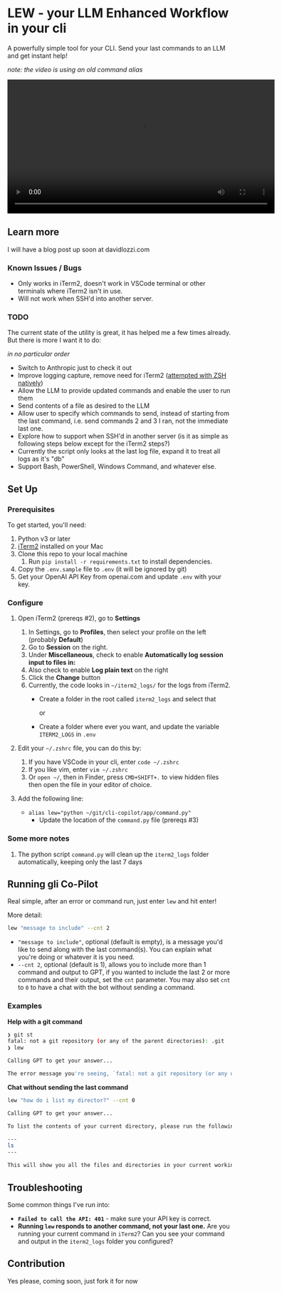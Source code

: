 # LEW - your LLM Enhanced Workflow in your cli

A powerfully simple tool for your CLI. Send your last commands to an LLM and get instant help!

_note: the video is using an old command alias_

<video width="600" controls>
  <source src="lew.mp4" type="video/mp4">
  Your browser does not support the video tag.
</video>

## Learn more

I will have a blog post up soon at davidlozzi.com

### Known Issues / Bugs

* Only works in iTerm2, doesn't work in VSCode terminal or other terminals where iTerm2 isn't in use.
* Will not work when SSH'd into another server.

### TODO

The current state of the utility is great, it has helped me a few times already. But there is more I want it to do:

_in no particular order_

* Switch to Anthropic just to check it out
* Improve logging capture, remove need for iTerm2 ([attempted with ZSH natively](/zsh%20logging.md))
* Allow the LLM to provide updated commands and enable the user to run them
* Send contents of a file as desired to the LLM
* Allow user to specify which commands to send, instead of starting from the last command, i.e. send commands 2 and 3 I ran, not the immediate last one.
* Explore how to support when SSH'd in another server (is it as simple as following steps below except for the iTerm2 steps?)
* Currently the script only looks at the last log file, expand it to treat all logs as it's "db"
* Support Bash, PowerShell, Windows Command, and whatever else.

## Set Up

### Prerequisites

To get started, you'll need:

1. Python v3 or later
1. [iTerm2](https://iterm2.com/) installed on your Mac
1. Clone this repo to your local machine
    1. Run `pip install -r requirements.txt` to install dependencies.
1. Copy the `.env.sample` file to `.env` (it will be ignored by git)
1. Get your OpenAI API Key from openai.com and update `.env` with your key.

### Configure

1. Open iTerm2 (prereqs #2), go to __Settings__
    1. In Settings, go to __Profiles__, then select your profile on the left (probably __Default__)
    1. Go to __Session__ on the right.
    1. Under __Miscellaneous__, check to enable __Automatically log session input to files in:__
    1. Also check to enable __Log plain text__ on the right
    1. Click the __Change__ button
    1. Currently, the code looks in `~/iterm2_logs/` for the logs from iTerm2.
        * Create a folder in the root called `iterm2_logs` and select that

            or

        * Create a folder where ever you want, and update the variable `ITERM2_LOGS` in `.env`
1. Edit your `~/.zshrc` file, you can do this by:
    1. If you have VSCode in your cli, enter `code ~/.zshrc`
    1. If you like vim, enter `vim ~/.zshrc`
    1. Or `open ~/`, then in Finder, press `CMD+SHIFT+.` to view hidden files then open the file in your editor of choice.
1. Add the following line:

    * `alias lew="python ~/git/cli-copilot/app/command.py"`
        * Update the location of the `command.py` file (prereqs #3)

### Some more notes

1. The python script `command.py` will clean up the `iterm2_logs` folder automatically, keeping only the last 7 days

## Running gli Co-Pilot

Real simple, after an error or command run, just enter `lew` and hit enter!

More detail:

```bash
lew "message to include" --cnt 2
```

* `"message to include"`, optional (default is empty), is a message you'd like to send along with the last command(s). You can explain what you're doing or whatever it is you need.
* `--cnt 2`, optional (default is 1), allows you to include more than 1 command and output to GPT, if you wanted to include the last 2 or more commands and their output, set the `cnt` parameter. You may also set `cnt` to `0` to have a chat with the bot without sending a command.

### Examples

__Help with a git command__

```bash
❯ git st
fatal: not a git repository (or any of the parent directories): .git
❯ lew

Calling GPT to get your answer...

The error message you're seeing, `fatal: not a git repository (or any of the parent directories): .git`, indicates that....
```

__Chat without sending the last command__

```bash
lew "how do i list my director?" --cnt 0

Calling GPT to get your answer...

To list the contents of your current directory, please run the following command:

---
ls
---

This will show you all the files and directories in your current working directory.%

```

## Troubleshooting

Some common things I've run into:

* __`Failed to call the API: 401`__ - make sure your API key is correct.
* __Running `lew` responds to another command, not your last one.__ Are you running your current command in `iTerm2`? Can you see your command and output in the `iterm2_logs` folder you configured?

## Contribution

Yes please, coming soon, just fork it for now
